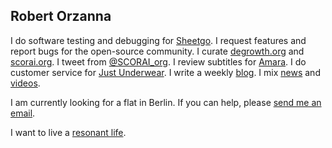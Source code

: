 ## Robert Orzanna 
I do software testing and debugging for [Sheetgo](http://sheetgo.com/). I request features and report bugs for the open-source community. I curate [degrowth.org](http://degrowth.org) and [scorai.org](http://scorai.org). I tweet from [@SCORAI_org](https://twitter.com/SCORAI_org). I review subtitles for [Amara](http://amara.org). I do customer service for [Just Underwear](http://justunderwear.de). I write a weekly [blog](https://orschiro.wordpress.com/). I mix [news](https://m.simplepie.org/?feed=http%3A%2F%2Ffeed.informer.com%2Fdigests%2FQFNTQVYOWR%2Ffeeder.rss) and [videos](https://m.simplepie.org/?feed=http%3A%2F%2Ffeed.informer.com%2Fdigests%2F8TNAOXX3EU%2Ffeeder.rss).

I am currently looking for a flat in Berlin. If you can help, please [send me an email](https://orzanna.de/email.png).

I want to live a [resonant life](https://www.deutschlandfunknova.de/beitrag/resonanz-eine-soziologie-des-guten-lebens).
